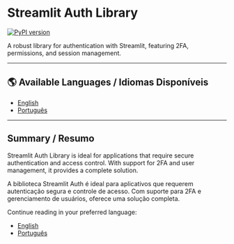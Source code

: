 # Streamlit Auth Library

[![PyPI version](https://badge.fury.io/py/streamlit-auth-mfa.svg)](https://badge.fury.io/py/streamlit-auth-mfa)

A robust library for authentication with Streamlit, featuring 2FA, permissions, and session management.

---

## 🌎 Available Languages / Idiomas Disponíveis

- [English](readme/en.md)
- [Português](readme/pt-BR.md)

---

## Summary / Resumo

Streamlit Auth Library is ideal for applications that require secure authentication and access control. With support for 2FA and user management, it provides a complete solution.

A biblioteca Streamlit Auth é ideal para aplicativos que requerem autenticação segura e controle de acesso. Com suporte para 2FA e gerenciamento de usuários, oferece uma solução completa.

Continue reading in your preferred language:

- [English](readme/en.md)
- [Português](readme/pt-BR.md)
